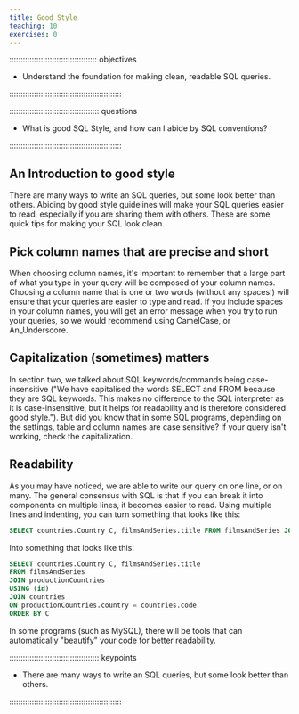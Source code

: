 ```yaml
---
title: Good Style
teaching: 10
exercises: 0
---
```


::::::::::::::::::::::::::::::::::::::: objectives

- Understand the foundation for making clean, readable SQL queries.

::::::::::::::::::::::::::::::::::::::::::::::::::

:::::::::::::::::::::::::::::::::::::::: questions

- What is good SQL Style, and how can I abide by SQL conventions?

::::::::::::::::::::::::::::::::::::::::::::::::::

## An Introduction to good style

There are many ways to write an SQL queries, but some look better than others. Abiding by good style guidelines will make your SQL queries easier to read, especially if you are sharing them with others.
These are some quick tips for making your SQL look clean.

## Pick column names that are precise and short

When choosing column names, it's important to remember that a large part of what you type in your query will be composed of your column names. Choosing a column name that is one or two words (without any spaces!) will ensure that your queries are easier to type and read. If you include spaces in your column names, you will get an error message when you try to run your queries, so we would recommend using CamelCase, or An\_Underscore.

## Capitalization (sometimes) matters

In section two, we talked about SQL keywords/commands being case-insensitive ("We have capitalised the words SELECT and FROM because they are SQL keywords. This makes no difference to the SQL interpreter as it is case-insensitive, but it helps for readability and is therefore considered good style."). But did you know that in some SQL programs, depending on the settings, table and column names are case sensitive? If your query isn't working, check the capitalization.

## Readability

As you may have noticed, we are able to write our query on one line, or on many. The general consensus with SQL is that if you can break it into components on multiple lines, it becomes easier to read. Using multiple lines and indenting, you can turn something that looks like this:

```sql
SELECT countries.Country C, filmsAndSeries.title FROM filmsAndSeries JOIN productionCountries USING (id) JOIN countries ON productionCountries.country = countries.code ORDER BY C
```

Into something that looks like this:

```sql
SELECT countries.Country C, filmsAndSeries.title
FROM filmsAndSeries
JOIN productionCountries
USING (id)
JOIN countries
ON productionCountries.country = countries.code
ORDER BY C
```

In some programs (such as MySQL), there will be tools that can automatically "beautify" your code for better readability.

:::::::::::::::::::::::::::::::::::::::: keypoints

- There are many ways to write an SQL queries, but some look better than others.

::::::::::::::::::::::::::::::::::::::::::::::::::


